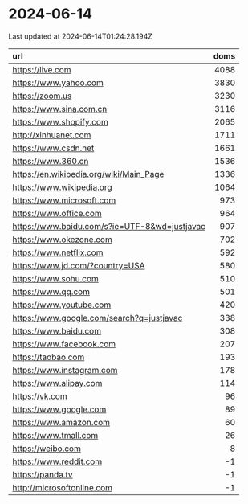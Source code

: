 # 2024-06-14

<!-- BEGIN -->
Last updated at 2024-06-14T01:24:28.194Z

url | doms
:- | -:
https://live.com | 4088
https://www.yahoo.com | 3830
https://zoom.us | 3230
https://www.sina.com.cn | 3116
https://www.shopify.com | 2065
http://xinhuanet.com | 1711
https://www.csdn.net | 1661
https://www.360.cn | 1536
https://en.wikipedia.org/wiki/Main_Page | 1336
https://www.wikipedia.org | 1064
https://www.microsoft.com | 973
https://www.office.com | 964
https://www.baidu.com/s?ie=UTF-8&wd=justjavac | 907
https://www.okezone.com | 702
https://www.netflix.com | 592
https://www.jd.com/?country=USA | 580
https://www.sohu.com | 510
https://www.qq.com | 501
https://www.youtube.com | 420
https://www.google.com/search?q=justjavac | 338
https://www.baidu.com | 308
https://www.facebook.com | 207
https://taobao.com | 193
https://www.instagram.com | 178
https://www.alipay.com | 114
https://vk.com | 96
https://www.google.com | 89
https://www.amazon.com | 60
https://www.tmall.com | 26
https://weibo.com | 8
https://www.reddit.com | -1
https://panda.tv | -1
http://microsoftonline.com | -1
<!-- END -->
